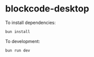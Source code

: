 # blockcode-desktop

To install dependencies:

```bash
bun install
```

To development:

```bash
bun run dev
```
